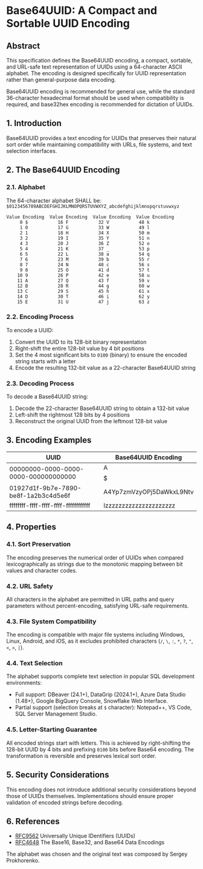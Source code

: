 # Base64UUID: A Compact and Sortable UUID Encoding

## Abstract

This specification defines the Base64UUID encoding, a compact, sortable, and URL-safe text representation of UUIDs using a 64-character ASCII alphabet. The encoding is designed specifically for UUID representation rather than general-purpose data encoding.

Base64UUID encoding is recommended for general use, while the standard 36-character hexadecimal format should be used when compatibility is required, and base32hex encoding is recommended for dictation of UUIDs.

## 1. Introduction

Base64UUID provides a text encoding for UUIDs that preserves their natural sort order while maintaining compatibility with URLs, file systems, and text selection interfaces.

## 2. The Base64UUID Encoding

### 2.1. Alphabet

The 64-character alphabet SHALL be:
`$0123456789ABCDEFGHIJKLMNOPQRSTUVWXYZ_abcdefghijklmnopqrstuvwxyz`

```
Value Encoding  Value Encoding  Value Encoding  Value Encoding
     0 $           16 F           32 V           48 k
     1 0           17 G           33 W           49 l
     2 1           18 H           34 X           50 m
     3 2           19 I           35 Y           51 n
     4 3           20 J           36 Z           52 o
     5 4           21 K           37 _           53 p
     6 5           22 L           38 a           54 q
     7 6           23 M           39 b           55 r
     8 7           24 N           40 c           56 s
     9 8           25 O           41 d           57 t
    10 9           26 P           42 e           58 u
    11 A           27 Q           43 f           59 v
    12 B           28 R           44 g           60 w
    13 C           29 S           45 h           61 x
    14 D           30 T           46 i           62 y
    15 E           31 U           47 j           63 z
```

### 2.2. Encoding Process

To encode a UUID:
1. Convert the UUID to its 128-bit binary representation
2. Right-shift the entire 128-bit value by 4 bit positions
3. Set the 4 most significant bits to `0100` (binary) to ensure the encoded string starts with a letter
4. Encode the resulting 132-bit value as a 22-character Base64UUID string

### 2.3. Decoding Process

To decode a Base64UUID string:
1. Decode the 22-character Base64UUID string to obtain a 132-bit value
2. Left-shift the rightmost 128 bits by 4 positions
3. Reconstruct the original UUID from the leftmost 128-bit value

## 3. Encoding Examples

| UUID                                      | Base64UUID Encoding       |
| ----------------------------------------- | ------------------------- |
| 00000000-0000-0000-0000-000000000000     | A$$$$$$$$$$$$$$$$$$$$$    |
| 01927d1f-9b7e-7890-be8f-1a2b3c4d5e6f     | A4Yp7zmVzyOPj5DaWkxL9Ntv  |
| ffffffff-ffff-ffff-ffff-ffffffffffff      | Izzzzzzzzzzzzzzzzzzzzz    |

## 4. Properties

### 4.1. Sort Preservation

The encoding preserves the numerical order of UUIDs when compared lexicographically as strings due to the monotonic mapping between bit values and character codes.

### 4.2. URL Safety

All characters in the alphabet are permitted in URL paths and query parameters without percent-encoding, satisfying URL-safe requirements.

### 4.3. File System Compatibility

The encoding is compatible with major file systems including Windows, Linux, Android, and iOS, as it excludes prohibited characters (`/`, `\`, `:`, `*`, `?`, `"`, `<`, `>`, `|`).

### 4.4. Text Selection

The alphabet supports complete text selection in popular SQL development environments:
- Full support: DBeaver (24.1+), DataGrip (2024.1+), Azure Data Studio (1.48+), Google BigQuery Console, Snowflake Web Interface.
- Partial support (selection breaks at `$` character): Notepad++, VS Code, SQL Server Management Studio.

### 4.5. Letter-Starting Guarantee

All encoded strings start with letters. This is achieved by right-shifting the 128-bit UUID by 4 bits and prefixing `0100` bits before Base64 encoding. The transformation is reversible and preserves lexical sort order.

## 5. Security Considerations

This encoding does not introduce additional security considerations beyond those of UUIDs themselves. Implementations should ensure proper validation of encoded strings before decoding.

## 6. References

- [RFC9562](https://datatracker.ietf.org/doc/html/rfc9562) Universally Unique IDentifiers (UUIDs)
- [RFC4648](https://datatracker.ietf.org/doc/rfc4648/) The Base16, Base32, and Base64 Data Encodings



The alphabet was chosen and the original text was composed by Sergey Prokhorenko.
